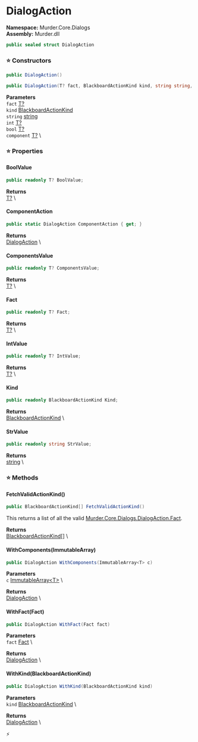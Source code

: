 # DialogAction

**Namespace:** Murder.Core.Dialogs \
**Assembly:** Murder.dll

```csharp
public sealed struct DialogAction
```

### ⭐ Constructors
```csharp
public DialogAction()
```

```csharp
public DialogAction(T? fact, BlackboardActionKind kind, string string, T? int, T? bool, T? component)
```

**Parameters** \
`fact` [T?](https://learn.microsoft.com/en-us/dotnet/api/System.Nullable-1?view=net-7.0) \
`kind` [BlackboardActionKind](/Murder/Core/Dialogs/BlackboardActionKind.html) \
`string` [string](https://learn.microsoft.com/en-us/dotnet/api/System.String?view=net-7.0) \
`int` [T?](https://learn.microsoft.com/en-us/dotnet/api/System.Nullable-1?view=net-7.0) \
`bool` [T?](https://learn.microsoft.com/en-us/dotnet/api/System.Nullable-1?view=net-7.0) \
`component` [T?](https://learn.microsoft.com/en-us/dotnet/api/System.Nullable-1?view=net-7.0) \

### ⭐ Properties
#### BoolValue
```csharp
public readonly T? BoolValue;
```

**Returns** \
[T?](https://learn.microsoft.com/en-us/dotnet/api/System.Nullable-1?view=net-7.0) \
#### ComponentAction
```csharp
public static DialogAction ComponentAction { get; }
```

**Returns** \
[DialogAction](/Murder/Core/Dialogs/DialogAction.html) \
#### ComponentsValue
```csharp
public readonly T? ComponentsValue;
```

**Returns** \
[T?](https://learn.microsoft.com/en-us/dotnet/api/System.Nullable-1?view=net-7.0) \
#### Fact
```csharp
public readonly T? Fact;
```

**Returns** \
[T?](https://learn.microsoft.com/en-us/dotnet/api/System.Nullable-1?view=net-7.0) \
#### IntValue
```csharp
public readonly T? IntValue;
```

**Returns** \
[T?](https://learn.microsoft.com/en-us/dotnet/api/System.Nullable-1?view=net-7.0) \
#### Kind
```csharp
public readonly BlackboardActionKind Kind;
```

**Returns** \
[BlackboardActionKind](/Murder/Core/Dialogs/BlackboardActionKind.html) \
#### StrValue
```csharp
public readonly string StrValue;
```

**Returns** \
[string](https://learn.microsoft.com/en-us/dotnet/api/System.String?view=net-7.0) \
### ⭐ Methods
#### FetchValidActionKind()
```csharp
public BlackboardActionKind[] FetchValidActionKind()
```

This returns a list of all the valid [Murder.Core.Dialogs.DialogAction.Fact]().

**Returns** \
[BlackboardActionKind[]](/Murder/Core/Dialogs/BlackboardActionKind.html) \

#### WithComponents(ImmutableArray<T>)
```csharp
public DialogAction WithComponents(ImmutableArray<T> c)
```

**Parameters** \
`c` [ImmutableArray\<T\>](https://learn.microsoft.com/en-us/dotnet/api/System.Collections.Immutable.ImmutableArray-1?view=net-7.0) \

**Returns** \
[DialogAction](/Murder/Core/Dialogs/DialogAction.html) \

#### WithFact(Fact)
```csharp
public DialogAction WithFact(Fact fact)
```

**Parameters** \
`fact` [Fact](/Murder/Core/Dialogs/Fact.html) \

**Returns** \
[DialogAction](/Murder/Core/Dialogs/DialogAction.html) \

#### WithKind(BlackboardActionKind)
```csharp
public DialogAction WithKind(BlackboardActionKind kind)
```

**Parameters** \
`kind` [BlackboardActionKind](/Murder/Core/Dialogs/BlackboardActionKind.html) \

**Returns** \
[DialogAction](/Murder/Core/Dialogs/DialogAction.html) \



⚡